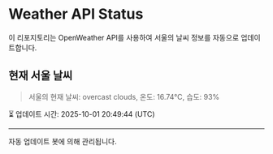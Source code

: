 
# Weather API Status

이 리포지토리는 OpenWeather API를 사용하여 서울의 날씨 정보를 자동으로 업데이트합니다.

## 현재 서울 날씨
> 서울의 현재 날씨: overcast clouds, 온도: 16.74°C, 습도: 93%

⏳ 업데이트 시간: 2025-10-01 20:49:44 (UTC)

---
자동 업데이트 봇에 의해 관리됩니다.
